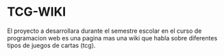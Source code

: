 # TCG-WIKI
 El proyecto a desarrollara durante el semestre escolar en el curso de programacion web es una pagina mas una wiki que habla sobre diferentes tipos de juegos de cartas (tcg).
